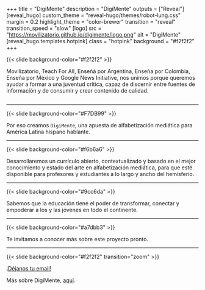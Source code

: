 +++
title = "DigiMente"
description = "DigiMente"
outputs = ["Reveal"]
[reveal_hugo]
custom_theme = "reveal-hugo/themes/robot-lung.css"
margin = 0.2
highlight_theme = "color-brewer"
transition = "reveal"
transition_speed = "slow"
[logo]
src = "https://movilizatorio.github.io/digimente/logo.png"
alt = "DigiMente"
[reveal_hugo.templates.hotpink]
class = "hotpink"
background = "#f2f2f2"
+++

{{< slide background-color="#f2f2f2" >}}

Movilizatorio, Teach For All, Enseñá por Argentina, Enseña por Colombia, Enseña por México y Google News Initiative, nos unimos porque queremos ayudar a formar a una juventud crítica, capaz de discernir entre fuentes de información y de consumir y crear contenido de calidad.

<p><img src="https://movilizatorio.github.io/digimente/logos.png" alt="" border="0"/></p>

---

{{< slide background-color="#F7DB99" >}}

Por eso creamos `DigiMente`, una apuesta de alfabetización mediática para América Latina hispano hablante.

---

{{< slide background-color="#f6b6a6" >}}

Desarrollaremos un currículo abierto, contextualizado y basado en el mejor conocimiento y estado del arte en alfabetización mediática, para que esté disponible para profesores y estudiantes a lo largo y ancho del hemisferio.

---

{{< slide background-color="#9cc6da" >}}

Sabemos que la educación tiene el poder de transformar, conectar y empoderar a los y las jóvenes en todo el continente.

---

{{< slide background-color="#a7dbb3" >}}

Te invitamos a conocer más sobre este proyecto pronto.

---
{{< slide background-color="#f2f2f2" transition="zoom" >}}

<a href="https://docs.google.com/forms/d/e/1FAIpQLSdZO6_rmsWhyfNOQJuI-SNmE__hifGGd-fY8ijjtBR8vsp_HQ/viewform">¡Déjanos tu email!</a>

Más sobre DigiMente, <a href="https://latam.googleblog.com/2020/08/digimente-un-proyecto-para-fomentar-la-educacion-mediatica-en-hispanoamerica.html">aquí</a>.
